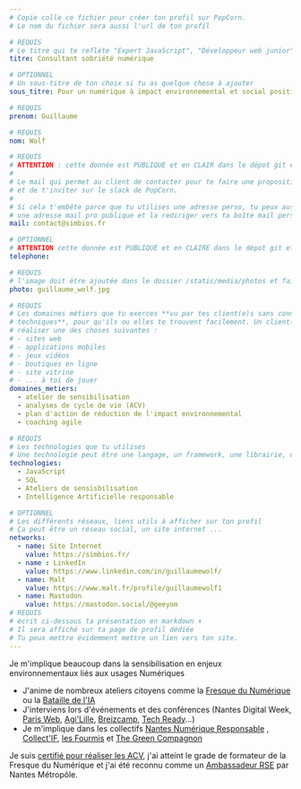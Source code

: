 ```yaml
---
# Copie colle ce fichier pour créer ton profil sur PopCorn.
# Le nom du fichier sera aussi l'url de ton profil

# REQUIS
# Le titre qui te refléte "Expert JavaScript", "Développeur web junior"
titre: Consultant sobriété numérique

# OPTIONNEL
# Un sous-titre de ton choix si tu as quelque chose à ajouter
sous_titre: Pour un numérique à impact environnemental et social positif

# REQUIS
prenom: Guillaume

# REQUIS
nom: Wolf

# REQUIS
# ATTENTION : cette donnée est PUBLIQUE et en CLAIR dans le dépot git et sur le site
#
# Le mail qui permet au client de contacter pour te faire une proposition de projet
# et de t'inviter sur le slack de PopCorn.
#
# Si cela t'embête parce que tu utilises une adresse perso, tu peux aussi te créer
# une adresse mail pro publique et la rediriger vers ta boîte mail perso
mail: contact@simbios.fr

# OPTIONNEL
# ATTENTION cette donnée est PUBLIQUE et en CLAIRE dans le dépot git et sur le site
telephone:

# REQUIS
# l'image doit être ajoutée dans le dossier /static/media/photos et faire moins de 100ko !
photo: guillaume_wolf.jpg

# REQUIS
# Les domaines métiers que tu exerces **vu par tes client(e)s sans connaissances
# techniques**, pour qu'ils ou elles te trouvent facilement. Un client(e) veut par exemple
# réaliser une des choses suivantes :
# - sites web
# - applications mobiles
# - jeux vidéos
# - boutiques en ligne
# - site vitrine
# - ... à toi de jouer
domaines_metiers:
  - atelier de sensibilisation
  - analyses de cycle de vie (ACV)
  - plan d'action de réduction de l'impact environnemental
  - coaching agile

# REQUIS
# Les technologies que tu utilises
# Une technologie peut être une langage, un framework, une librairie, un CMS ...
technologies:
  - JavaScript
  - SQL
  - Ateliers de sensisbilisation
  - Intelligence Artificielle responsable

# OPTIONNEL
# Les différents réseaux, liens utils à afficher sur ton profil
# Ça peut être un réseau social, un site internet ...
networks:
  - name: Site Internet
    value: https://simbios.fr/
  - name : LinkedIn
    value: https://www.linkedin.com/in/guillaumewolf/
  - name: Malt
    value: https://www.malt.fr/profile/guillaumewolf1
  - name: Mastodon
    value: https://mastodon.social/@geeyom
# REQUIS
# écrit ci-dessous ta présentation en markdown ⬇️
# Il sera affiché sur ta page de profil dédiée
# Tu peux mettre évidemment mettre un lien vers ton site.
---
```

Je m'implique beaucoup dans la sensibilisation en enjeux environnementaux liés aux usages Numériques

- J'anime de nombreux ateliers citoyens comme la [Fresque du Numérique](https://www.fresquedunumerique.org/) ou la [Bataille de l'IA](https://www.batailledelia.org/)
- J'interviens lors d'événements et des conférences (Nantes Digital Week, [Paris Web](https://www.paris-web.fr/orateurices/guillaume-wolf), [Agi'Lille](https://agilille.fr/), [Breizcamp](https://www.breizhcamp.org/), [Tech Ready](https://techready.live/speakers/guillaumewolf/)...)
- Je m'implique dans les collectifs [Nantes Numérique Responsable](https://nantes-numerique-responsable.org/) , [Collect'IF](https://infogreenfactory.green/le-collectif/), [les Fourmis](https://www.lesfourmis.org/) et [The Green Compagnon](https://www.thegreencompagnon.com/)

Je suis [certifié pour réaliser les ACV](https://certificat.greenit.fr/certificats/2023.12.20-GW130-6GF3-ACV25), j'ai atteint le grade de formateur de la Fresque du Numérique et j'ai été reconnu comme un [Ambassadeur RSE](https://entreprises.nantesmetropole.fr/agir-ensemble/ambassadeurs/guillaume-wolf/) par Nantes Métropôle.
